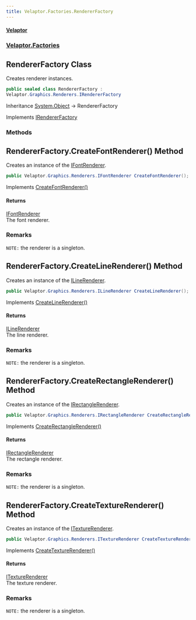 ```yaml
---
title: Velaptor.Factories.RendererFactory
---
```


#### [Velaptor](Namespaces.md 'Velaptor Namespaces')
### [Velaptor.Factories](Velaptor.Factories.md 'Velaptor.Factories')

## RendererFactory Class

Creates renderer instances.

```csharp
public sealed class RendererFactory :
Velaptor.Graphics.Renderers.IRendererFactory
```

Inheritance [System.Object](https://docs.microsoft.com/en-us/dotnet/api/System.Object 'System.Object') → RendererFactory

Implements [IRendererFactory](Velaptor.Graphics.Renderers.IRendererFactory.md 'Velaptor.Graphics.Renderers.IRendererFactory')
### Methods

<a name='Velaptor.Factories.RendererFactory.CreateFontRenderer()'></a>

## RendererFactory.CreateFontRenderer() Method

Creates an instance of the [IFontRenderer](Velaptor.Graphics.Renderers.IFontRenderer.md 'Velaptor.Graphics.Renderers.IFontRenderer').

```csharp
public Velaptor.Graphics.Renderers.IFontRenderer CreateFontRenderer();
```

Implements [CreateFontRenderer()](Velaptor.Graphics.Renderers.IRendererFactory.md#Velaptor.Graphics.Renderers.IRendererFactory.CreateFontRenderer() 'Velaptor.Graphics.Renderers.IRendererFactory.CreateFontRenderer()')

#### Returns
[IFontRenderer](Velaptor.Graphics.Renderers.IFontRenderer.md 'Velaptor.Graphics.Renderers.IFontRenderer')  
The font renderer.

### Remarks
`NOTE:` the renderer is a singleton.

<a name='Velaptor.Factories.RendererFactory.CreateLineRenderer()'></a>

## RendererFactory.CreateLineRenderer() Method

Creates an instance of the [ILineRenderer](Velaptor.Graphics.Renderers.ILineRenderer.md 'Velaptor.Graphics.Renderers.ILineRenderer').

```csharp
public Velaptor.Graphics.Renderers.ILineRenderer CreateLineRenderer();
```

Implements [CreateLineRenderer()](Velaptor.Graphics.Renderers.IRendererFactory.md#Velaptor.Graphics.Renderers.IRendererFactory.CreateLineRenderer() 'Velaptor.Graphics.Renderers.IRendererFactory.CreateLineRenderer()')

#### Returns
[ILineRenderer](Velaptor.Graphics.Renderers.ILineRenderer.md 'Velaptor.Graphics.Renderers.ILineRenderer')  
The line renderer.

### Remarks
`NOTE:` the renderer is a singleton.

<a name='Velaptor.Factories.RendererFactory.CreateRectangleRenderer()'></a>

## RendererFactory.CreateRectangleRenderer() Method

Creates an instance of the [IRectangleRenderer](Velaptor.Graphics.Renderers.IRectangleRenderer.md 'Velaptor.Graphics.Renderers.IRectangleRenderer').

```csharp
public Velaptor.Graphics.Renderers.IRectangleRenderer CreateRectangleRenderer();
```

Implements [CreateRectangleRenderer()](Velaptor.Graphics.Renderers.IRendererFactory.md#Velaptor.Graphics.Renderers.IRendererFactory.CreateRectangleRenderer() 'Velaptor.Graphics.Renderers.IRendererFactory.CreateRectangleRenderer()')

#### Returns
[IRectangleRenderer](Velaptor.Graphics.Renderers.IRectangleRenderer.md 'Velaptor.Graphics.Renderers.IRectangleRenderer')  
The rectangle renderer.

### Remarks
`NOTE:` the renderer is a singleton.

<a name='Velaptor.Factories.RendererFactory.CreateTextureRenderer()'></a>

## RendererFactory.CreateTextureRenderer() Method

Creates an instance of the [ITextureRenderer](Velaptor.Graphics.Renderers.ITextureRenderer.md 'Velaptor.Graphics.Renderers.ITextureRenderer').

```csharp
public Velaptor.Graphics.Renderers.ITextureRenderer CreateTextureRenderer();
```

Implements [CreateTextureRenderer()](Velaptor.Graphics.Renderers.IRendererFactory.md#Velaptor.Graphics.Renderers.IRendererFactory.CreateTextureRenderer() 'Velaptor.Graphics.Renderers.IRendererFactory.CreateTextureRenderer()')

#### Returns
[ITextureRenderer](Velaptor.Graphics.Renderers.ITextureRenderer.md 'Velaptor.Graphics.Renderers.ITextureRenderer')  
The texture renderer.

### Remarks
`NOTE:` the renderer is a singleton.